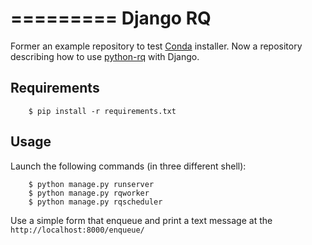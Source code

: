 =========
Django RQ
=========

Former an example repository to test [Conda][1] installer.
Now a repository describing how to use [python-rq][2] with Django.

[1]: http://conda.pydata.org/docs/
[2]: http://python-rq.org/

## Requirements

```
    $ pip install -r requirements.txt
```

## Usage

Launch the following commands (in three different shell):

```
    $ python manage.py runserver
    $ python manage.py rqworker
    $ python manage.py rqscheduler
```

Use a simple form that enqueue and print a text message at the ``http://localhost:8000/enqueue/``
